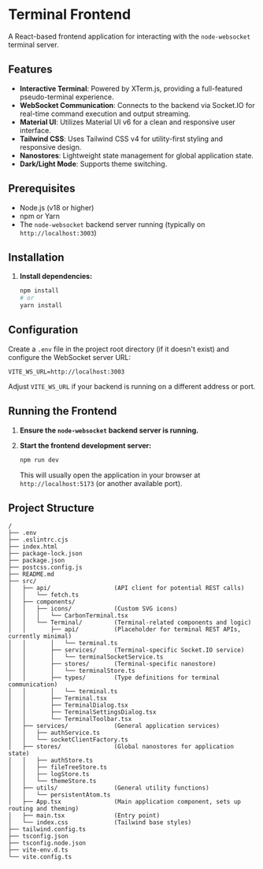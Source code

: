 # Terminal Frontend

A React-based frontend application for interacting with the `node-websocket` terminal server.

## Features

-   **Interactive Terminal**: Powered by XTerm.js, providing a full-featured pseudo-terminal experience.
-   **WebSocket Communication**: Connects to the backend via Socket.IO for real-time command execution and output streaming.
-   **Material UI**: Utilizes Material UI v6 for a clean and responsive user interface.
-   **Tailwind CSS**: Uses Tailwind CSS v4 for utility-first styling and responsive design.
-   **Nanostores**: Lightweight state management for global application state.
-   **Dark/Light Mode**: Supports theme switching.

## Prerequisites

-   Node.js (v18 or higher)
-   npm or Yarn
-   The `node-websocket` backend server running (typically on `http://localhost:3003`)

## Installation

1.  **Install dependencies:**
    ```bash
    npm install
    # or
    yarn install
    ```

## Configuration

Create a `.env` file in the project root directory (if it doesn't exist) and configure the WebSocket server URL:

```env
VITE_WS_URL=http://localhost:3003
```

Adjust `VITE_WS_URL` if your backend is running on a different address or port.

## Running the Frontend

1.  **Ensure the `node-websocket` backend server is running.**

2.  **Start the frontend development server:**
    ```bash
    npm run dev
    ```

    This will usually open the application in your browser at `http://localhost:5173` (or another available port).

## Project Structure

```
/
├── .env
├── .eslintrc.cjs
├── index.html
├── package-lock.json
├── package.json
├── postcss.config.js
├── README.md
├── src/
│   ├── api/                  (API client for potential REST calls)
│   │   └── fetch.ts
│   ├── components/
│   │   ├── icons/            (Custom SVG icons)
│   │   │   └── CarbonTerminal.tsx
│   │   └── Terminal/         (Terminal-related components and logic)
│   │       ├── api/          (Placeholder for terminal REST APIs, currently minimal)
│   │       │   └── terminal.ts
│   │       ├── services/     (Terminal-specific Socket.IO service)
│   │       │   └── terminalSocketService.ts
│   │       ├── stores/       (Terminal-specific nanostore)
│   │       │   └── terminalStore.ts
│   │       ├── types/        (Type definitions for terminal communication)
│   │       │   └── terminal.ts
│   │       ├── Terminal.tsx
│   │       ├── TerminalDialog.tsx
│   │       ├── TerminalSettingsDialog.tsx
│   │       └── TerminalToolbar.tsx
│   ├── services/             (General application services)
│   │   ├── authService.ts
│   │   └── socketClientFactory.ts
│   ├── stores/               (Global nanostores for application state)
│   │   ├── authStore.ts
│   │   ├── fileTreeStore.ts
│   │   ├── logStore.ts
│   │   └── themeStore.ts
│   ├── utils/                (General utility functions)
│   │   └── persistentAtom.ts
│   ├── App.tsx               (Main application component, sets up routing and theming)
│   ├── main.tsx              (Entry point)
│   └── index.css             (Tailwind base styles)
├── tailwind.config.ts
├── tsconfig.json
├── tsconfig.node.json
├── vite-env.d.ts
└── vite.config.ts
```
